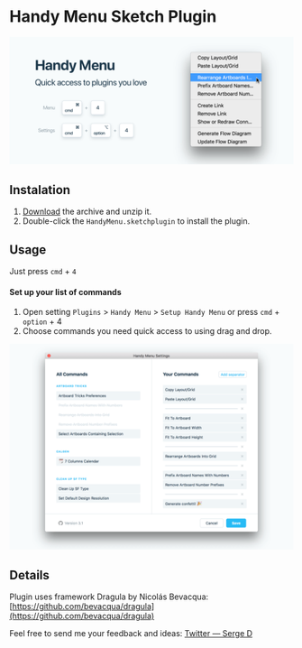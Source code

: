 # Handy Menu Sketch Plugin

![Cover](https://github.com/sergeishere/HandyMenu-SketchPlugin/raw/master/images/cover_image.png)

## Instalation

1. [Download](https://github.com/sergeishere/HandyMenu-SketchPlugin/archive/master.zip) the archive and unzip it.
2. Double-click the `HandyMenu.sketchplugin` to install the plugin.

## Usage

Just press `cmd` + `4`

#### Set up your list of commands

1. Open setting `Plugins` > `Handy Menu` > `Setup Handy Menu` or press `cmd` + `option` + 4
2. Choose commands you need quick access to using drag and drop.

![Settings](https://github.com/sergeishere/HandyMenu-SketchPlugin/raw/master/images/settings.png)

## Details

Plugin uses framework Dragula by Nicolás Bevacqua: [https://github.com/bevacqua/dragula](https://github.com/bevacqua/dragula)

Feel free to send me your feedback and ideas: [Twitter — Serge D](https://twitter.com/sergehere)
